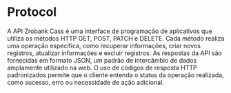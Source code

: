 # Protocol

A API Zrobank Cass é uma interface de programação de aplicativos que utiliza os métodos HTTP GET, POST, PATCH e DELETE. Cada método realiza uma operação específica, como recuperar informações, criar novos registros, atualizar informações e excluir registros. As respostas da API são fornecidas em formato JSON, um padrão de intercâmbio de dados amplamente utilizado na web. O uso de códigos de resposta HTTP padronizados permite que o cliente entenda o status da operação realizada, como sucesso, erro ou necessidade de ação adicional.

